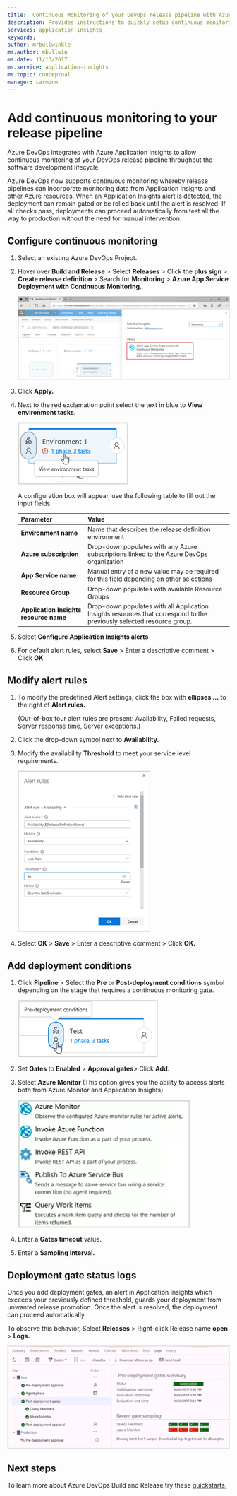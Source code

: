 ```yaml
---
title:  Continuous Monitoring of your DevOps release pipeline with Azure DevOps and Azure Application Insights  | Microsoft Docs
description: Provides instructions to quickly setup continuous monitoring with Application Insights
services: application-insights
keywords:
author: mrbullwinkle
ms.author: mbullwin
ms.date: 11/13/2017
ms.service: application-insights
ms.topic: conceptual
manager: carmonm
---
```


# Add continuous monitoring to your release pipeline

Azure DevOps integrates with Azure Application Insights to allow continuous monitoring of your DevOps release pipeline throughout the software development lifecycle. 

Azure DevOps now supports continuous monitoring whereby release pipelines can incorporate monitoring data from Application Insights and other Azure resources. When an Application Insights alert is detected, the deployment can remain gated or be rolled back until the alert is resolved. If all checks pass, deployments can proceed automatically from test all the way to production without the need for manual intervention. 

## Configure continuous monitoring

1. Select an existing Azure DevOps Project.

2. Hover over **Build and Release** > Select **Releases** > Click the **plus sign** > **Create release definition** > Search for **Monitoring** > **Azure App Service Deployment with Continuous Monitoring.**

   ![New Azure DevOps Release Definition](.\media\app-insights-continuous-monitoring\001.png)

3. Click **Apply.**

4. Next to the red exclamation point select the text in blue to **View environment tasks.**

   ![View environment tasks](.\media\app-insights-continuous-monitoring\002.png)

   A configuration box will appear, use the following table to fill out the input fields.

    | Parameter        | Value |
   | ------------- |:-----|
   | **Environment name**      | Name that describes the release definition environment |
   | **Azure subscription** | Drop-down populates with any Azure subscriptions linked to the Azure DevOps organization|
   | **App Service name** | Manual entry of a new value may be required for this field depending on other selections |
   | **Resource Group**    | Drop-down populates with available Resource Groups |
   | **Application Insights resource name** | Drop-down populates with all Application Insights resources that correspond to the previously selected resource group.

5. Select **Configure Application Insights alerts**

6. For default alert rules, select **Save** > Enter a descriptive comment > Click **OK**

## Modify alert rules

1. To modify the predefined Alert settings, click the box with **ellipses ...** to the right of **Alert rules.**

   (Out-of-box four alert rules are present: Availability, Failed requests, Server response time, Server exceptions.)

2. Click the drop-down symbol next to **Availability.**

3. Modify the availability **Threshold** to meet your service level requirements.

   ![Modify Alert](.\media\app-insights-continuous-monitoring\003.png)

4. Select **OK** > **Save** > Enter a descriptive comment > Click **OK.**

## Add deployment conditions

1. Click **Pipeline** > Select the **Pre** or **Post-deployment conditions** symbol depending on the stage that requires a continuous monitoring gate.

   ![Pre-Deployment Conditions](.\media\app-insights-continuous-monitoring\004.png)

2. Set **Gates** to  **Enabled** > **Approval gates**>  Click **Add.**

3. Select **Azure Monitor** (This option gives you the ability to access alerts both from Azure Monitor and Application Insights)

    ![Azure Monitor](.\media\app-insights-continuous-monitoring\005.png)

4. Enter a **Gates timeout** value.

5. Enter a **Sampling Interval.**

## Deployment gate status logs

Once you add deployment gates, an alert in Application Insights which exceeds your previously defined threshold, guards your deployment from unwanted release promotion. Once the alert is resolved, the deployment can proceed automatically.

To observe this behavior, Select **Releases** > Right-click Release name **open** > **Logs.**

![Logs](.\media\app-insights-continuous-monitoring\006.png)

## Next steps

To learn more about Azure DevOps Build and Release try these [quickstarts.](https://docs.microsoft.com/vsts/build-release/)
